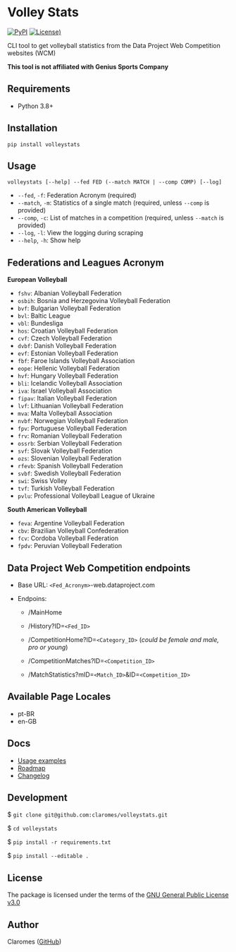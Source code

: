 # Volley Stats

[![PyPI](https://img.shields.io/pypi/v/volleystats)](https://pypi.org/project/volleystats/) [![License)](https://img.shields.io/github/license/claromes/volleystats)](https://github.com/claromes/volleystats/blob/main/LICENSE.md)

CLI tool to get volleyball statistics from the Data Project Web Competition websites (WCM)

**This tool is not affiliated with Genius Sports Company**

## Requirements

- Python 3.8+

## Installation

```shell
pip install volleystats
```

## Usage

```
volleystats [--help] --fed FED (--match MATCH | --comp COMP) [--log]
```

- `--fed`, `-f`: Federation Acronym (required)
- `--match`, `-m`: Statistics of a single match (required, unless `--comp` is provided)
- `--comp`, `-c`: List of matches in a competition (required, unless `--match` is provided)
- `--log`, `-l`: View the logging during scraping
- `--help`, `-h`: Show help

## Federations and Leagues Acronym

**European Volleyball**

- `fshv`: Albanian Volleyball Federation
- `osbih`: Bosnia and Herzegovina Volleyball Federation
- `bvf`: Bulgarian Volleyball Federation
- `bvl`: Baltic League
- `vbl`: Bundesliga
- `hos`: Croatian Volleyball Federation
- `cvf`: Czech Volleyball Federation
- `dvbf`: Danish Volleyball Federation
- `evf`: Estonian Volleyball Federation
- `fbf`: Faroe Islands Volleyball Association
- `eope`: Hellenic Volleyball Federation
- `hvf`: Hungary Volleyball Federation
- `bli`: Icelandic Volleyball Association
- `iva`: Israel Volleyball Association
- `fipav`: Italian Volleyball Federation
- `lvf`: Lithuanian Volleyball Federation
- `mva`: Malta Volleyball Association
- `nvbf`: Norwegian Volleyball Federation
- `fpv`: Portuguese Volleyball Federation
- `frv`: Romanian Volleyball Federation
- `ossrb`: Serbian Volleyball Federation
- `svf`: Slovak Volleyball Federation
- `ozs`: Slovenian Volleyball Federation
- `rfevb`: Spanish Volleyball Federation
- `svbf`: Swedish Volleyball Federation
- `swi`: Swiss Volley
- `tvf`: Turkish Volleyball Federation
- `pvlu`: Professional Volleyball League of Ukraine

**South American Volleyball**

- `feva`: Argentine Volleyball Federation
- `cbv`: Brazilian Volleyball Confederation
- `fcv`: Cordoba Volleyball Federation
- `fpdv`: Peruvian Volleyball Federation

## Data Project Web Competition endpoints

- Base URL: `<Fed_Acronym>`-web.dataproject.com

- Endpoins:
    - /MainHome

    - /History?ID=`<Fed_ID>`

    - /CompetitionHome?ID=`<Category_ID>` (*could be female and male, pro or young*)

    - /CompetitionMatches?ID=`<Competition_ID>`

    - /MatchStatistics?mID=`<Match_ID>`&ID=`<Competition_ID>`

## Available Page Locales

- pt-BR
- en-GB

## Docs

- [Usage examples](https://github.com/claromes/volleystats/blob/main/docs/EXAMPLES.md)
- [Roadmap](https://github.com/claromes/volleystats/blob/main/docs/ROADMAP.md)
- [Changelog](https://github.com/claromes/volleystats/blob/main/docs/CHANGELOG.md)

## Development

$ `git clone git@github.com:claromes/volleystats.git`

$ `cd volleystats`

$ `pip install -r requirements.txt`

$ `pip install --editable .`

## License

The package is licensed under the terms of the [GNU General Public License v3.0](https://github.com/claromes/volleystats/blob/main/LICENSE.md)

## Author

Claromes ([GitHub](https://github.com/claromes))
